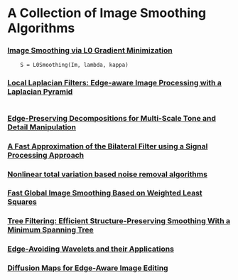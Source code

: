 # A Collection of Image Smoothing Algorithms

### [Image Smoothing via L0 Gradient Minimization](http://www.cse.cuhk.edu.hk/leojia/projects/L0smoothing/index.html)
```
	S = L0Smoothing(Im, lambda, kappa)
```
### [Local Laplacian Filters: Edge-aware Image Processing with a Laplacian Pyramid](http://people.csail.mit.edu/sparis/publi/2011/siggraph/)
```

```
### [Edge-Preserving Decompositions for Multi-Scale Tone and Detail Manipulation](http://www.cs.huji.ac.il/~danix/epd/)

### [A Fast Approximation of the Bilateral Filter using a Signal Processing Approach](http://people.csail.mit.edu/sparis/bf/)

### [Nonlinear total variation based noise removal algorithms](http://en.wikipedia.org/wiki/Total_variation_denoising)

### [Fast Global Image Smoothing Based on Weighted Least Squares](https://sites.google.com/site/globalsmoothing/)

### [Tree Filtering: Efficient Structure-Preserving Smoothing With a Minimum Spanning Tree](https://sites.google.com/site/linchaobao/home)

### [Edge-Avoiding Wavelets and their Applications](http://www.cs.huji.ac.il/~raananf/projects/eaw/)

### [Diffusion Maps for Edge-Aware Image Editing](http://www.cs.huji.ac.il/labs/cglab/projects/diffmaps/)


